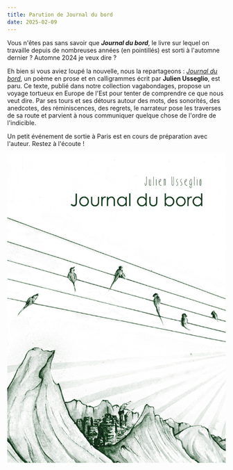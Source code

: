```yaml
---
title: Parution de Journal du bord
date: 2025-02-09
---
```

Vous n'êtes pas sans savoir que ***Journal du bord***, le livre sur lequel on travaille depuis de nombreuses années (en pointillés) est sorti à l'automne dernier ? Automne 2024 je veux dire ?

Eh bien si vous aviez loupé la nouvelle, nous la repartageons : *[Journal du bord](https://editionsdusamedi.fr/static9/journal-du-bord)*, un poème en prose et en calligrammes écrit par **Julien Usseglio**, est paru. Ce texte, publié dans notre collection vagabondages, propose un voyage tortueux en Europe de l'Est pour tenter de comprendre ce que nous veut dire. Par ses tours et ses détours autour des mots, des sonorités, des anedcotes, des réminiscences, des regrets, le narrateur pose les traverses de sa route et parvient à nous communiquer quelque chose de l'ordre de l'indicible.

Un petit événement de sortie à Paris est en cours de préparation avec l'auteur. Restez à l'écoute !

![Couverture de Journal du bord](/_assets/uploads/images/catalogue/journaldubord.jpg)

